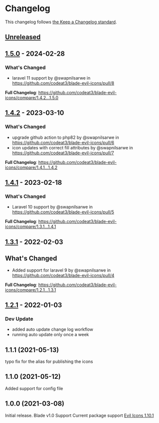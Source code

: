 # Changelog

This changelog follows [the Keep a Changelog standard](https://keepachangelog.com).

## [Unreleased](https://github.com/codeat3/blade-evil-icons/compare/1.5.0...HEAD)

## [1.5.0](https://github.com/codeat3/blade-evil-icons/compare/1.4.2...1.5.0) - 2024-02-28

### What's Changed

* laravel 11 support by @swapnilsarwe in https://github.com/codeat3/blade-evil-icons/pull/8

**Full Changelog**: https://github.com/codeat3/blade-evil-icons/compare/1.4.2...1.5.0

## [1.4.2](https://github.com/codeat3/blade-evil-icons/compare/1.4.1...1.4.2) - 2023-03-10

### What's Changed

- upgrade github action to php82 by @swapnilsarwe in https://github.com/codeat3/blade-evil-icons/pull/6
- icon updates with correct fill attributes by @swapnilsarwe in https://github.com/codeat3/blade-evil-icons/pull/7

**Full Changelog**: https://github.com/codeat3/blade-evil-icons/compare/1.4.1...1.4.2

## [1.4.1](https://github.com/codeat3/blade-evil-icons/compare/1.3.1...1.4.1) - 2023-02-18

### What's Changed

- Laravel 10 support by @swapnilsarwe in https://github.com/codeat3/blade-evil-icons/pull/5

**Full Changelog**: https://github.com/codeat3/blade-evil-icons/compare/1.3.1...1.4.1

## [1.3.1](https://github.com/codeat3/blade-evil-icons/compare/1.2.1...1.3.1) - 2022-02-03

## What's Changed

- Added support for laravel 9 by @swapnilsarwe in https://github.com/codeat3/blade-evil-icons/pull/4

**Full Changelog**: https://github.com/codeat3/blade-evil-icons/compare/1.2.1...1.3.1

## [1.2.1](https://github.com/codeat3/blade-evil-icons/compare/1.1.1...1.2.1) - 2022-01-03

### Dev Update

- added auto update change log workflow
- running auto update only once a week

## 1.1.1 (2021-05-13)

typo fix for the alias for publishing the icons

## 1.1.0 (2021-05-12)

Added support for config file

## 1.0.0 (2021-03-08)

Initial release.
Blade v1.0 Support
Current package support [Evil Icons 1.10.1](https://github.com/evil-icons/evil-icons/releases/tag/1.10.1)
